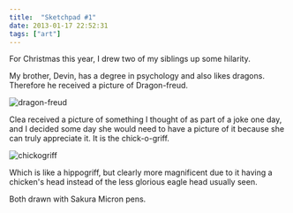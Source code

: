 ```yaml
---
title:  "Sketchpad #1"
date: 2013-01-17 22:52:31
tags: ["art"]
---
```

For Christmas this year, I drew two of my siblings up some hilarity.

My brother, Devin, has a degree in psychology and also likes dragons. Therefore he received a picture of Dragon-freud.

![dragon-freud](/uploads/2013/01/dragon-freud.jpg)

Clea received a picture of something I thought of as part of a joke one day, and I decided some day she would need to have a picture of it because she can truly appreciate it. It is the chick-o-griff.

![chickogriff](/uploads/2013/01/chickogriff.jpg)

Which is like a hippogriff, but clearly more magnificent due to it having a chicken's head instead of the less glorious eagle head usually seen.

Both drawn with Sakura Micron pens.
